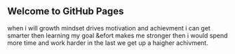 ## Welcome to GitHub Pages
when i will growth mindset drives motivation and achievment
i can get smarter then learning my goal &efort makes me stronger 
then i would spend more time and work harder
in the last we get up a haigher achivment.
